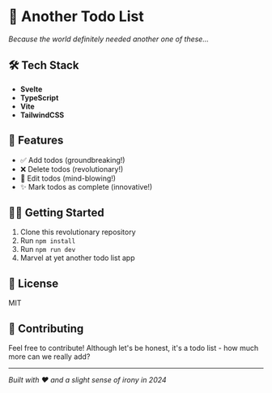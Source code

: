 # 🎯 Another Todo List

*Because the world definitely needed another one of these...*

## 🛠️ Tech Stack

- **Svelte**
- **TypeScript**
- **Vite**
- **TailwindCSS**

## 🚀 Features

- ✅ Add todos (groundbreaking!)
- ❌ Delete todos (revolutionary!)
- 📝 Edit todos (mind-blowing!)
- ✨ Mark todos as complete (innovative!)

## 🏃‍♂️ Getting Started

1. Clone this revolutionary repository
2. Run `npm install`
3. Run `npm run dev`
4. Marvel at yet another todo list app

## 📝 License

MIT

## 🤝 Contributing

Feel free to contribute! Although let's be honest, it's a todo list - how much more can we really add? 

---

*Built with ❤️ and a slight sense of irony in 2024*
